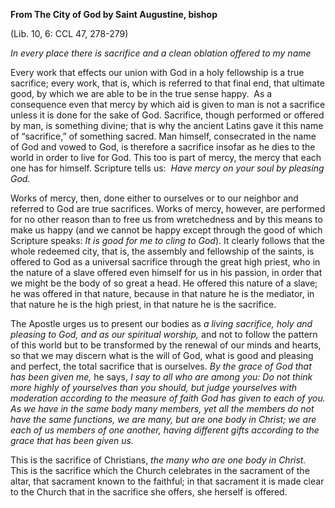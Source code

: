 

**From The City of God by Saint Augustine, bishop**

(Lib. 10, 6: CCL 47, 278-279)

_In every place there is sacrifice and a clean oblation offered to my name_

Every work that effects our union with God in a holy fellowship is a true sacrifice; every work, that is, which is referred to that final end, that ultimate good, by which we are able to be in the true sense happy.  As a consequence even that mercy by which aid is given to man is not a sacrifice unless it is done for the sake of God. Sacrifice, though performed or offered by man, is something divine; that is why the ancient Latins gave it this name of “sacrifice,” of something sacred. Man himself, consecrated in the name of God and vowed to God, is therefore a sacrifice insofar as he dies to the world in order to live for God. This too is part of mercy, the mercy that each one has for himself. Scripture tells us:  _Have mercy on your soul by pleasing God._

Works of mercy, then, done either to ourselves or to our neighbor and referred to God are true sacrifices. Works of mercy, however, are performed for no other reason than to free us from wretchedness and by this means to make us happy (and we cannot be happy except through the good of which Scripture speaks: _It is good for me to cling to God_). It clearly follows that the whole redeemed city, that is, the assembly and fellowship of the saints, is offered to God as a universal sacrifice through the great high priest, who in the nature of a slave offered even himself for us in his passion, in order that we might be the body of so great a head. He offered this nature of a slave; he was offered in that nature, because in that nature he is the mediator, in that nature he is the high priest, in that nature he is the sacrifice.

The Apostle urges us to present our bodies as _a living sacrifice, holy and pleasing to God, and as our spiritual worship,_ and not to follow the pattern of this world but to be transformed by the renewal of our minds and hearts, so that we may discern what is the will of God, what is good and pleasing and perfect, the total sacrifice that is ourselves. _By the grace of God that has been given me,_ he says, _I say to all who are among you: Do not think more highly of yourselves than you should, but judge yourselves with moderation according to the measure of faith God has given to each of you. As we have in the same body many members, yet all the members do not have the same functions, we are many, but are one body in Christ; we are each of us members of one another, having different gifts according to the grace that has been given us._

This is the sacrifice of Christians, _the many who are one body in Christ._ This is the sacrifice which the Church celebrates in the sacrament of the altar, that sacrament known to the faithful; in that sacrament it is made clear to the Church that in the sacrifice she offers, she herself is offered.

